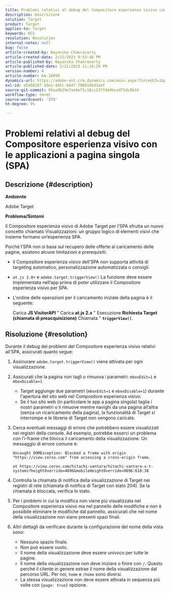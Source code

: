```yaml
---
title: Problemi relativi al debug del Compositore esperienza visivo con le applicazioni a pagina singola (SPA)
description: Descrizione
solution: Target
product: Target
applies-to: Target
keywords: KCS
resolution: Resolution
internal-notes: null
bug: false
article-created-by: Nayanika Chakravarty
article-created-date: 2/21/2023 9:53:48 PM
article-published-by: Nayanika Chakravarty
article-published-date: 2/21/2023 11:10:29 PM
version-number: 4
article-number: KA-18998
dynamics-url: https://adobe-ent.crm.dynamics.com/main.aspx?forceUCI=1&pagetype=entityrecord&etn=knowledgearticle&id=3a0a8733-32b2-ed11-83fe-6045bd006704
exl-id: a5d08107-3de2-445c-b047-f9661dbd3aef
source-git-commit: 95aa9b29e7ae6ef5c18cc237fdd4bcedf5dc0b34
workflow-type: tm+mt
source-wordcount: '374'
ht-degree: 9%

---
```


# Problemi relativi al debug del Compositore esperienza visivo con le applicazioni a pagina singola (SPA)

## Descrizione {#description}


<b>Ambiente</b>

Adobe Target

<b>Problema/Sintomi</b>

Il Compositore esperienza visivo di Adobe Target per l’SPA sfrutta un nuovo concetto chiamato Visualizzazioni: un gruppo logico di elementi visivi che insieme formano un’esperienza SPA.

Poiché l’SPA non si basa sul recupero delle offerte al caricamento delle pagine, esistono alcune limitazioni e prerequisiti:

- Il Compositore esperienza visivo dell’SPA non supporta attività di targeting automatico, personalizzazione automatizzata o consigli.
- `at.js 2.0+` e `adobe.target.triggerView()` La funzione deve essere implementata nell’app prima di poter utilizzare il Compositore esperienza visivo per SPA.
- L&#39;ordine delle operazioni per il caricamento iniziale della pagina è il seguente:



  Carica <b>JS VisitorAPI</b> &quot; Carica <b>at.js 2.x</b> &quot; Esecuzione <b>Richiesta Target (chiamata di preacquisizione)</b> Chiamata &quot; <b>`triggerView()`</b>.



## Risoluzione {#resolution}


Durante il debug dei problemi del Compositore esperienza visivo relativi all’SPA, assicurati quanto segue:

1. Assicurare `adobe.target.triggerView()` viene attivata per ogni visualizzazione.
2. Assicurati che la pagina non tagli o rimuova i parametri: `mboxEdit=1` e `mboxDisable=1`

   - Target aggiunge due parametri (`mboxEdit=1` e `mboxDisable=1`) durante l&#39;apertura del sito web nel Compositore esperienza visivo.
   - Se il tuo sito web (in particolare le app a pagina singola) taglia i nostri parametri o li rimuove mentre navighi da una pagina all’altra (senza un ricaricamento della pagina), la funzionalità di Target si interrompe e le librerie di Target non vengono caricate.
3. Cerca eventuali messaggi di errore che potrebbero essere visualizzati nei registri della console. Ad esempio, potrebbe esserci un problema con l’i-frame che blocca il caricamento della visualizzazione. Un messaggio di errore comune è:<br>

   ```
   Uncaught DOMException: Blocked a frame with origin "https://view.ceros.com" from accessing a cross-origin frame.
   
   at https://view.ceros.com/hitachi-vantara/hitachi-vantara-x-t-systems?heightOverride=4696&mobileHeightOverride=9696:610:38
   ```

4. Controlla la chiamata di notifica della visualizzazione di Target nei registri di rete (chiamata di notifica di Target con stato 204). Se la chiamata è bloccata, verifica lo stato.
5. Per i problemi in cui la modifica non viene più visualizzata nel Compositore esperienza visivo ma nel pannello delle modifiche e non è possibile eliminare le modifiche dal pannello, assicurati che nel nome della visualizzazione non siano presenti spazi finali.
6. Altri dettagli da verificare durante la configurazione del nome della vista sono:
   - Nessuno spazio finale.
   - Non può essere vuoto.
   - Il nome della visualizzazione deve essere univoco per tutte le pagine.
   - Il nome della visualizzazione non deve iniziare o finire con `/`. Questo perché il cliente in genere estrae il nome della visualizzazione dal percorso URL. Per noi, `home` e `/home` sono diversi.
   - La stessa visualizzazione non deve essere attivata in sequenza più volte con `{page: true}` opzione.
